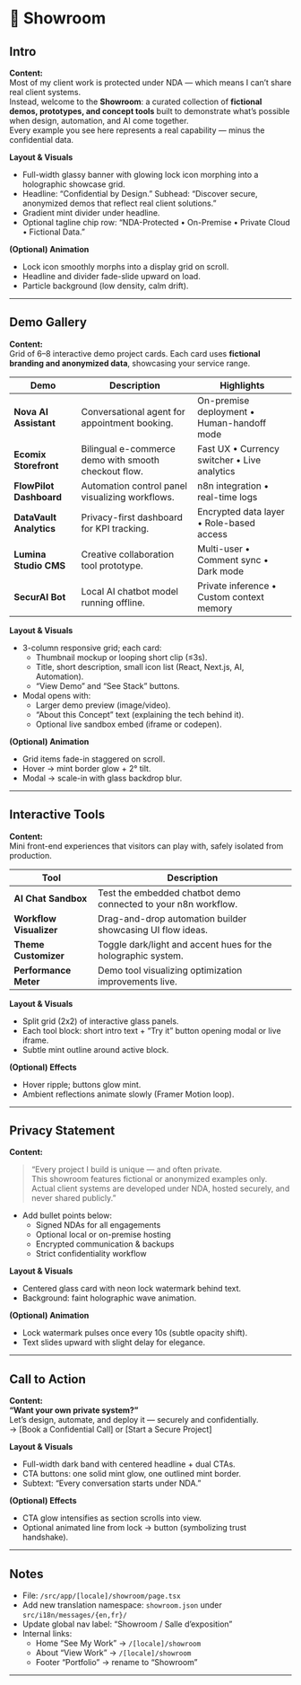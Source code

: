 # 🧩 Showroom

## Intro
**Content:**  
Most of my client work is protected under NDA — which means I can’t share real client systems.  
Instead, welcome to the **Showroom**: a curated collection of **fictional demos, prototypes, and concept tools** built to demonstrate what’s possible when design, automation, and AI come together.  
Every example you see here represents a real capability — minus the confidential data.

**Layout & Visuals**
- Full-width glassy banner with glowing lock icon morphing into a holographic showcase grid.
- Headline: “Confidential by Design.” Subhead: “Discover secure, anonymized demos that reflect real client solutions.”
- Gradient mint divider under headline.
- Optional tagline chip row: “NDA-Protected • On-Premise • Private Cloud • Fictional Data.”

**(Optional) Animation**
- Lock icon smoothly morphs into a display grid on scroll.
- Headline and divider fade-slide upward on load.
- Particle background (low density, calm drift).

---

## Demo Gallery
**Content:**  
Grid of 6–8 interactive demo project cards. Each card uses **fictional branding and anonymized data**, showcasing your service range.

| Demo | Description | Highlights |
|------|--------------|-------------|
| **Nova AI Assistant** | Conversational agent for appointment booking. | On-premise deployment • Human-handoff mode |
| **Ecomix Storefront** | Bilingual e-commerce demo with smooth checkout flow. | Fast UX • Currency switcher • Live analytics |
| **FlowPilot Dashboard** | Automation control panel visualizing workflows. | n8n integration • real-time logs |
| **DataVault Analytics** | Privacy-first dashboard for KPI tracking. | Encrypted data layer • Role-based access |
| **Lumina Studio CMS** | Creative collaboration tool prototype. | Multi-user • Comment sync • Dark mode |
| **SecurAI Bot** | Local AI chatbot model running offline. | Private inference • Custom context memory |

**Layout & Visuals**
- 3-column responsive grid; each card:  
  - Thumbnail mockup or looping short clip (≤3s).  
  - Title, short description, small icon list (React, Next.js, AI, Automation).  
  - “View Demo” and “See Stack” buttons.
- Modal opens with:
  - Larger demo preview (image/video).
  - “About this Concept” text (explaining the tech behind it).
  - Optional live sandbox embed (iframe or codepen).

**(Optional) Animation**
- Grid items fade-in staggered on scroll.
- Hover → mint border glow + 2° tilt.
- Modal → scale-in with glass backdrop blur.

---

## Interactive Tools
**Content:**  
Mini front-end experiences that visitors can play with, safely isolated from production.

| Tool | Description |
|------|--------------|
| **AI Chat Sandbox** | Test the embedded chatbot demo connected to your n8n workflow. |
| **Workflow Visualizer** | Drag-and-drop automation builder showcasing UI flow ideas. |
| **Theme Customizer** | Toggle dark/light and accent hues for the holographic system. |
| **Performance Meter** | Demo tool visualizing optimization improvements live. |

**Layout & Visuals**
- Split grid (2x2) of interactive glass panels.
- Each tool block: short intro text + “Try it” button opening modal or live iframe.
- Subtle mint outline around active block.

**(Optional) Effects**
- Hover ripple; buttons glow mint.
- Ambient reflections animate slowly (Framer Motion loop).

---

## Privacy Statement
**Content:**  
> “Every project I build is unique — and often private.  
> This showroom features fictional or anonymized examples only.  
> Actual client systems are developed under NDA, hosted securely, and never shared publicly.”

- Add bullet points below:  
  - Signed NDAs for all engagements  
  - Optional local or on-premise hosting  
  - Encrypted communication & backups  
  - Strict confidentiality workflow  

**Layout & Visuals**
- Centered glass card with neon lock watermark behind text.
- Background: faint holographic wave animation.

**(Optional) Animation**
- Lock watermark pulses once every 10s (subtle opacity shift).
- Text slides upward with slight delay for elegance.

---

## Call to Action
**Content:**  
**“Want your own private system?”**  
Let’s design, automate, and deploy it — securely and confidentially.  
→ [Book a Confidential Call] or [Start a Secure Project]

**Layout & Visuals**
- Full-width dark band with centered headline + dual CTAs.
- CTA buttons: one solid mint glow, one outlined mint border.
- Subtext: “Every conversation starts under NDA.”

**(Optional) Effects**
- CTA glow intensifies as section scrolls into view.
- Optional animated line from lock → button (symbolizing trust handshake).

---

## Notes
- File: `/src/app/[locale]/showroom/page.tsx`
- Add new translation namespace: `showroom.json` under `src/i18n/messages/{en,fr}/`
- Update global nav label: “Showroom / Salle d’exposition”
- Internal links:
  - Home “See My Work” → `/[locale]/showroom`
  - About “View Work” → `/[locale]/showroom`
  - Footer “Portfolio” → rename to “Showroom”

---
